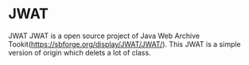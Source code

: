 # JWAT
JWAT
JWAT is a open source project of Java Web Archive
Tookit(https://sbforge.org/display/JWAT/JWAT/).
This JWAT is a simple version of origin which delets a lot of class.
